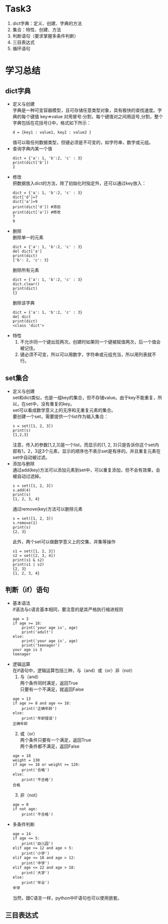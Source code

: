 Task3
=======
1. dict字典：定义、创建、字典的方法<br>
2. 集合：特性、创建、方法<br>
3. 判断语句（要求掌握多条件判断）<br>
4. 三目表达式<br>
5. 循环语句

学习总结
===
## dict字典
* 定义与创建<br>
    字典是一种可变容器模型，且可存储任意类型对象，具有极快的查找速度。字典的每个键值 key=>value 对用冒号:分割，每个键值对之间用逗号,分割，整个字典包括在花括号{}中，格式如下所示：
    ```
    d = {key1 : value1, key2 : value2 }
    ```
    值可以取任何数据类型，但键必须是不可变的，如字符串，数字或元组。
* 查询字典内某一个值<br>
    ```
    dict = {'a': 1, 'b':2, 'c' : 3}
    print(dict['b'])
    2
    ```
* 修改<br>
    把数据放入dict的方法，除了初始化时指定外，还可以通过key放入：
    ```
    dict = {'a': 1, 'b':2, 'c' : 3}
    dict['d']=7
    dict['a']=9
    print(dict['d']) #添加
    print(dict['a']) #修改
    7
    9
    ```
* 删除<br>
    删除单一的元素
    ```
    dict = {'a': 1, 'b':2, 'c' : 3}
    del dict['a']
    print(dict)
    {'b': 2, 'c': 3}
    ```
    删除所有元素
    ```
    dict = {'a': 1, 'b':2, 'c' : 3}
    dict.clear()
    print(dict)
    {}
    ```
    删除该字典
    ```
    dict = {'a': 1, 'b':2, 'c' : 3}
    del dict
    print(dict)
    <class 'dict'>
    ```
* 特性<br>
    1. 不允许同一个键出现两次。创建时如果同一个键被赋值两次，后一个值会被记住。<br>
    2. 键必须不可变，所以可以用数字，字符串或元组充当，所以用列表就不行。
## set集合
* 定义与创建<br>
    set和dict类似，也是一组key的集合，但不存储value。由于key不能重复，所以，在set中，没有重复的key。<br>
    set可以看成数学意义上的无序和无重复元素的集合。<br>
    要创建一个set，需要提供一个list作为输入集合：
    ```
    s = set([1, 2, 3])
    print(s)
    {1,2,3}
    ```
    注意，传入的参数[1,2,3]是一个list，而显示的{1, 2, 3}只是告诉你这个set内部有1，2，3这3个元素，显示的顺序也不表示set是有序的。并且重复元素在set中自动被过滤。
* 添加与删除<br>
    通过add(key)方法可以添加元素到set中，可以重复添加，但不会有效果，会被自动过滤掉。
    ```
    s = set([1, 2, 3])
    s.add(4)
    print(s)
    {1, 2, 3, 4}
    ```
    通过remove(key)方法可以删除元素
    ```
    s = set([1, 2, 3])
    s.remove(1)
    print(s)
    {2, 3}
    ```
    此外，两个set可以做数学意义上的交集、并集等操作
    ```
    s1 = set([1, 2, 3])
    s2 = set([2, 3, 4])
    print(s1 & s2)
    print(s1 | s2)
    {2, 3}
    {1, 2, 3, 4}
    ```
## 判断（if）语句
* 基本语法<br>
    if语法与c语言基本相同，要注意的是其严格执行缩进规则
    ```
    age = 3
    if age >= 18:
        print('your age is', age)
        print('adult')
    else:
        print('your age is', age)
        print('teenager')
    your age is 3
    teenager
    ```
* 逻辑运算<br>
    在if语句中，逻辑运算包括三种，与（and）或（or）非（not）
    1. 与（and）<br>
        两个条件同时满足，返回True<br>
        只要有一个不满足，就返回False
    ```
    age = 13
    if age >= 8 and age <= 18:
        print('正确年龄')
    else:
        print('年龄错误')
    正确年龄
    ```
    2. 或（or）<br>
        两个条件只要有一个满足，返回True<br>
        两个条件都不满足，返回False
    ```
    age = 18
    weight = 130
    if age >= 18 or weight >= 120:
        print('合格')
    else:
        print('不合格')
    合格
    ```
    3. 非（not）
    ```
    age = 0
    if not age:
        print('不合格')
    ```
* 多条件判断<br>
    ```
    age = 14
    if age <= 5:
        print('幼儿园')
    elif age <= 12 and age > 5:
        print('小学')
    elif age <= 18 and age > 12:
        print('中学')
    elif age <= 22 and age > 18:
        print('大学')
    else:
        print('毕业')
    中学
    ```
    当然，跟C语言一样，python中IF语句也可以使用嵌套。
## 三目表达式
